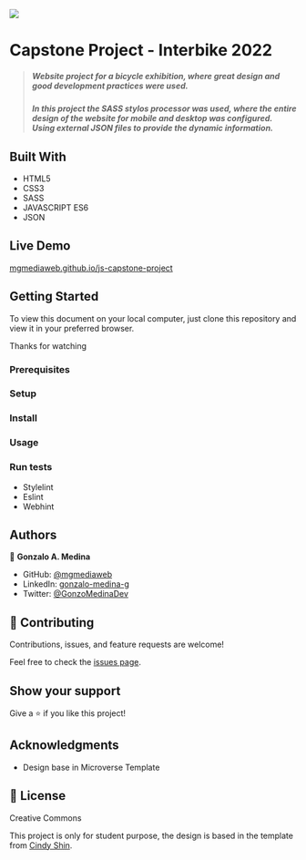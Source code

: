 ![](https://img.shields.io/badge/Microverse-blueviolet)

# Capstone Project - Interbike 2022

> ##### Website project for a bicycle exhibition, where great design and good development practices were used.
> ##### In this project the SASS stylos processor was used, where the entire design of the website for mobile and desktop was configured. Using external JSON files to provide the dynamic information.

## Built With

- HTML5
- CSS3
- SASS
- JAVASCRIPT ES6
- JSON

## Live Demo

[mgmediaweb.github.io/js-capstone-project](https://mgmediaweb.github.io/js-capstone-project)

## Getting Started

To view this document on your local computer, just clone this repository and view it in your preferred browser.

Thanks for watching

### Prerequisites

### Setup

### Install

### Usage

### Run tests

- Stylelint
- Eslint
- Webhint

## Authors

👤 **Gonzalo A. Medina**

- GitHub: [@mgmediaweb](https://github.com/mgmediaweb)
- LinkedIn: [gonzalo-medina-g](https://www.linkedin.com/in/gonzalo-medina-g/)
- Twitter: [@GonzoMedinaDev](https://twitter.com/GonzoMedinaDev)

## 🤝 Contributing

Contributions, issues, and feature requests are welcome!

Feel free to check the [issues page](../../issues/).

## Show your support

Give a ⭐️ if you like this project!

## Acknowledgments

- Design base in Microverse Template

## 📝 License

Creative Commons

This project is only for student purpose, the design is based in the template from [Cindy Shin](https://www.behance.net/adagio07).
